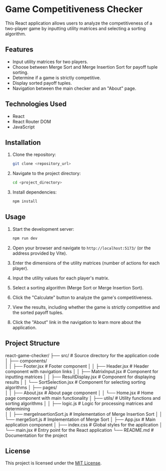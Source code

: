 # Game Competitiveness Checker

This React application allows users to analyze the competitiveness of a two-player game by inputting utility matrices and selecting a sorting algorithm.

## Features

-   Input utility matrices for two players.
-   Choose between Merge Sort and Merge Insertion Sort for payoff tuple sorting.
-   Determine if a game is strictly competitive.
-   Display sorted payoff tuples.
-   Navigation between the main checker and an "About" page.

## Technologies Used

-   React
-   React Router DOM
-   JavaScript

## Installation

1.  Clone the repository:

    ```bash
    git clone <repository_url>
    ```

2.  Navigate to the project directory:

    ```bash
    cd <project_directory>
    ```

3.  Install dependencies:

    ```bash
    npm install
    ```

## Usage

1.  Start the development server:

    ```bash
    npm run dev
    ```

2.  Open your browser and navigate to `http://localhost:5173/` (or the address provided by Vite).

3.  Enter the dimensions of the utility matrices (number of actions for each player).

4.  Input the utility values for each player's matrix.

5.  Select a sorting algorithm (Merge Sort or Merge Insertion Sort).

6.  Click the "Calculate" button to analyze the game's competitiveness.

7.  View the results, including whether the game is strictly competitive and the sorted payoff tuples.

8.  Click the "About" link in the navigation to learn more about the application.

## Project Structure

react-game-checker/
├── src/                      # Source directory for the application code
│   ├── components/           
│   │   ├── Footer.jsx        # Footer component
│   │   ├── Header.jsx        # Header component with navigation links
│   │   ├── MatrixInput.jsx   # Component for inputting matrices
│   │   ├── ResultDisplay.jsx  # Component for displaying results
│   │   └── SortSelection.jsx  # Component for selecting sorting algorithms
│   ├── pages/                
│   │   ├── About.jsx         # About page component
│   │   └── Home.jsx          # Home page component with main functionality
│   ├── utils/                # Utility functions and sorting algorithms
│   │   ├── logic.js          # Logic for processing matrices and determining      
│   │   ├── mergeInsertionSort.js # Implementation of Merge Insertion Sort
│   │   └── mergeSort.js      # Implementation of Merge Sort
│   ├── App.jsx               # Main application component
│   ├── index.css             # Global styles for the application
│   └── main.jsx              # Entry point for the React application
└── README.md                 # Documentation for the project


## License
This project is licensed under the [MIT License](LICENSE).


